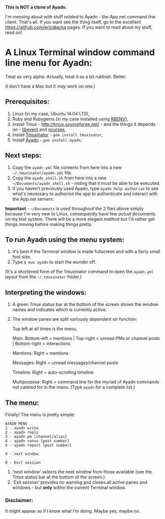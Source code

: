 **This is NOT a clone of Ayadn.**

I'm messing about with stuff *related* to Ayadn - the App.net command line client. That's all. If you want see the thing itself, go to the excellent https://github.com/ericdke/na pages. If you want to read about *my* stuff, read on!

# A Linux Terminal window command line menu for Ayadn:

Treat as very alpha. Actually, treat it as a bit rubbish. Better.

(I don't have a Mac but it *may* work on one.)

## Prerequisites:

1. Linux (in my case, Ubuntu 14.04 LTS),
2. Ruby and Rubygems (in my case installed using [RBENV](http://rbenv.org/)),
3. Install Tmux - http://tmux.sourceforge.net/ - and the things it depends on - [libevent](http://www.monkey.org/~provos/libevent/) and [ncurses](http://invisible-island.net/ncurses/),
4. Install [Tmuxinator](https://github.com/tmuxinator/tmuxinator) - `gem install tmuxinator`,
5. Install [Ayadn](https://github.com/ericdke/na) - `gem install ayadn`.

## Next steps:

1. Copy the `ayadn.yml` file contents from here into a new `~/.tmuxinator/ayadn.yml` file.
2. Copy the `ayadn_shell.sh` from here into a new `~/Documents/ayadn_shell.sh` - noting that it must be able to be executed.
3. If you haven't previously used Ayadn, type `ayadn help authorize` to see what's necessary to authorise the app to authenticate and interact with the App.net servers.

**Important** - `~/Documents` is used throughout the 2 files above simply because I'm very new to Linux, consequently have few *actual* documents on my test system. There will be a more elegant method but I'd rather get things moving before making things pretty.

## To run Ayadn using the menu system:

1. It's best if the Terminal window is made fullscreen and with a fairly small font size.
2. Type `$ mux ayadn` to start the wonder off.

(It's a shortened form of the Tmuxinator command to open the `ayadn.yml` layout from the `~/.tmuxinator` folder.)

## Interpreting the windows:

1. A green Tmux status bar at the bottom of the screen shows the window names and indicates which is currently active.
2. The window panes are split variously dependent on function:

   Top left at all times is the menu.

   Main: Bottom-left = mentions | Top-right = unread PMs or channel posts | Bottom-right = interactions        

   Mentions: Right = mentions

   Messages: Right = unread messages/channel posts

   Timeline: Right = auto-scrolling timeline

   Multipurpose: Right = command line for the myriad of Ayadn commands not catered for in the menu. (Type `ayadn` for a complete list.)

## The menu:

Finally! The menu is pretty simple:

```
AYADN MENU
1 - ayadn write
2 - ayadn reply
3 - ayadn pm [channel/alias]
4 - ayadn convo [post number]
5 - ayadn repost [post number]

9 - next window

0 - Exit session
```

1. 'next window' selects the next window from those available (see the Tmux status bar at the bottom of the screen.)
2. 'Exit session' provides no warning and closes all active panes and windows - but **only** within the current Terminal window.

### Disclaimer:

It might appear as if I know what I'm doing. Maybe yes, maybe no.
